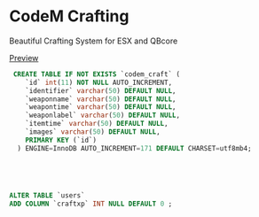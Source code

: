 # CodeM Crafting

Beautiful Crafting System for ESX and QBcore

[Preview](https://streamable.com/ii9wao)
 
```sql
 CREATE TABLE IF NOT EXISTS `codem_craft` (
    `id` int(11) NOT NULL AUTO_INCREMENT,
    `identifier` varchar(50) DEFAULT NULL,
    `weaponname` varchar(50) DEFAULT NULL,
    `weapontime` varchar(50) DEFAULT NULL,
    `weaponlabel` varchar(50) DEFAULT NULL,
    `itemtime` varchar(50) DEFAULT NULL,
    `images` varchar(50) DEFAULT NULL,
    PRIMARY KEY (`id`)
  ) ENGINE=InnoDB AUTO_INCREMENT=171 DEFAULT CHARSET=utf8mb4;





ALTER TABLE `users`
ADD COLUMN `craftxp` INT NULL DEFAULT 0 ;
```
